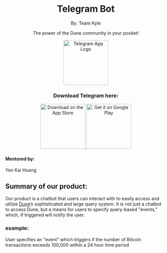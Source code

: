 <h1 align="center"> Telegram Bot</h1> 
<div align="center">
  <p>By: Team Kyle</p>
  <p>The power of the Dune community in your pocket!</p>
  <img alt="Telegram App Logo" title="Telegram Logo" src="https://upload.wikimedia.org/wikipedia/commons/thumb/8/82/Telegram_logo.svg/2048px-Telegram_logo.svg.png" width="140">
  <h3>Download Telegram here:</h3>
</div>

<p align="center">
  <a href="https://itunes.apple.com/us/app/gitpoint/id1251245162?mt=8">
    <img alt="Download on the App Store" title="App Store" src="http://i.imgur.com/0n2zqHD.png" width="140">
  </a>

  <a href="https://play.google.com/store/apps/details?id=com.gitpoint">
    <img alt="Get it on Google Play" title="Google Play" src="http://i.imgur.com/mtGRPuM.png" width="140">
  </a>
</p>

#### Mentored by:
Yen Kai Huang

## Summary of our product:
Our product is a chatbot that users can interact with to easily access and utilize [Dune](https://dune.com/)’s sophisticated and large query system. It is not just a chatbot to access Dune, but a means for users to specify query-based "events," which, if triggered will notify the user.
### example:
User specifies an "event" which triggers if the number of Bitcoin transactions exceeds 100,000 within a 24 hour time period
